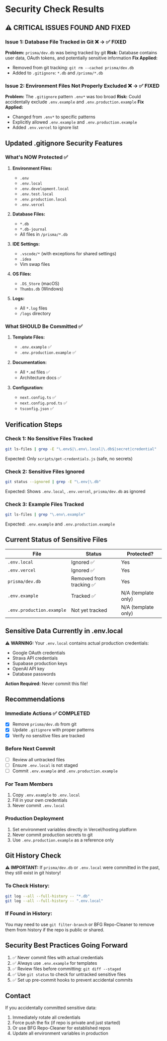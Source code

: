 # Security Check Results

## ⚠️ CRITICAL ISSUES FOUND AND FIXED

### Issue 1: Database File Tracked in Git ❌ → ✅ FIXED
**Problem:** `prisma/dev.db` was being tracked by git
**Risk:** Database contains user data, OAuth tokens, and potentially sensitive information
**Fix Applied:**
- Removed from git tracking: `git rm --cached prisma/dev.db`
- Added to `.gitignore`: `*.db` and `/prisma/*.db`

### Issue 2: Environment Files Not Properly Excluded ❌ → ✅ FIXED
**Problem:** The `.gitignore` pattern `.env*` was too broad
**Risk:** Could accidentally exclude `.env.example` and `.env.production.example`
**Fix Applied:**
- Changed from `.env*` to specific patterns
- Explicitly allowed `.env.example` and `.env.production.example`
- Added `.env.vercel` to ignore list

## Updated .gitignore Security Features

### What's NOW Protected ✅
1. **Environment Files:**
   - `.env`
   - `.env.local`
   - `.env.development.local`
   - `.env.test.local`
   - `.env.production.local`
   - `.env.vercel`

2. **Database Files:**
   - `*.db`
   - `*.db-journal`
   - All files in `/prisma/*.db`

3. **IDE Settings:**
   - `.vscode/*` (with exceptions for shared settings)
   - `.idea`
   - Vim swap files

4. **OS Files:**
   - `.DS_Store` (macOS)
   - `Thumbs.db` (Windows)

5. **Logs:**
   - All `*.log` files
   - `/logs` directory

### What SHOULD Be Committed ✅
1. **Template Files:**
   - `.env.example` ✅
   - `.env.production.example` ✅

2. **Documentation:**
   - All `*.md` files ✅
   - Architecture docs ✅

3. **Configuration:**
   - `next.config.ts` ✅
   - `next.config.prod.ts` ✅
   - `tsconfig.json` ✅

## Verification Steps

### Check 1: No Sensitive Files Tracked
```bash
git ls-files | grep -E "\.env$|\.env\.local|\.db$|secret|credential"
```
Expected: Only `scripts/get-credentials.js` (safe, no secrets)

### Check 2: Sensitive Files Ignored
```bash
git status --ignored | grep -E "\.env|\.db"
```
Expected: Shows `.env.local`, `.env.vercel`, `prisma/dev.db` as ignored

### Check 3: Example Files Tracked
```bash
git ls-files | grep "\.env\.example"
```
Expected: `.env.example` and `.env.production.example`

## Current Status of Sensitive Files

| File | Status | Protected? |
|------|--------|------------|
| `.env.local` | Ignored ✅ | Yes |
| `.env.vercel` | Ignored ✅ | Yes |
| `prisma/dev.db` | Removed from tracking ✅ | Yes |
| `.env.example` | Tracked ✅ | N/A (template only) |
| `.env.production.example` | Not yet tracked | N/A (template only) |

## Sensitive Data Currently in .env.local

⚠️ **WARNING:** Your `.env.local` contains actual production credentials:
- Google OAuth credentials
- Strava API credentials
- Supabase production keys
- OpenAI API key
- Database passwords

**Action Required:** Never commit this file!

## Recommendations

### Immediate Actions ✅ COMPLETED
- [x] Remove `prisma/dev.db` from git
- [x] Update `.gitignore` with proper patterns
- [x] Verify no sensitive files are tracked

### Before Next Commit
- [ ] Review all untracked files
- [ ] Ensure `.env.local` is not staged
- [ ] Commit `.env.example` and `.env.production.example`

### For Team Members
1. Copy `.env.example` to `.env.local`
2. Fill in your own credentials
3. Never commit `.env.local`

### Production Deployment
1. Set environment variables directly in Vercel/hosting platform
2. Never commit production secrets to git
3. Use `.env.production.example` as a reference only

## Git History Check

⚠️ **IMPORTANT:** If `prisma/dev.db` or `.env.local` were committed in the past, they still exist in git history!

### To Check History:
```bash
git log --all --full-history -- "*.db"
git log --all --full-history -- ".env.local"
```

### If Found in History:
You may need to use `git filter-branch` or BFG Repo-Cleaner to remove them from history if the repo is public or shared.

## Security Best Practices Going Forward

1. ✅ Never commit files with actual credentials
2. ✅ Always use `.env.example` for templates
3. ✅ Review files before committing: `git diff --staged`
4. ✅ Use `git status` to check for untracked sensitive files
5. ✅ Set up pre-commit hooks to prevent accidental commits

## Contact

If you accidentally committed sensitive data:
1. Immediately rotate all credentials
2. Force push the fix (if repo is private and just started)
3. Or use BFG Repo-Cleaner for established repos
4. Update all environment variables in production

